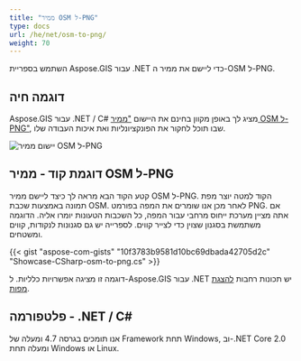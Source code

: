 ```yaml
---
title: "ממיר OSM ל-PNG"
type: docs
url: /he/net/osm-to-png/
weight: 70
---
```


השתמש בספריית Aspose.GIS עבור .NET כדי ליישם את ממיר ה-OSM ל-PNG.

## **דוגמה חיה**

Aspose.GIS עבור .NET / C# מציג לך באופן מקוון בחינם את היישום ["ממיר OSM ל-PNG"](https://products.aspose.app/gis/viewer/osm-to-png), שבו תוכל לחקור את הפונקציונליות ואת איכות העבודה שלו.

![יישום ממיר OSM ל-PNG](viewer.png)

## **דוגמת קוד - ממיר OSM ל-PNG**

קטע הקוד הבא מראה לך כיצד ליישם ממיר OSM ל-PNG. הקוד למטה יוצר מפת תמונה באמצעות שכבת OSM. לאחר מכן אנו שומרים את המפה בפורמט PNG. אם אתה מציין מערכת ייחוס מרחבי עבור המפה, כל השכבות הטעונות יומרו אליה.
הדוגמה משתמשת בסגנון שצוין כדי לצייר קווים. לספרייה יש גם סגנונות לנקודות, קווים ומשטחים.

{{< gist "aspose-com-gists" "10f3783b9581d10bc69dbada42705d2c" "Showcase-CSharp-osm-to-png.cs" >}}

דוגמה זו מציגה אפשרויות כלליות. ל-Aspose.GIS עבור .NET יש תכונות רחבות [להצגת מפות](https://docs.aspose.com/gis/net/map-rendering/).

## **פלטפורמה - ‎.NET / C#‎**

אנו תומכים בגרסה 4.7 ומעלה של Framework תחת Windows, וב-.NET Core 2.0 ומעלה תחת Windows או Linux.
